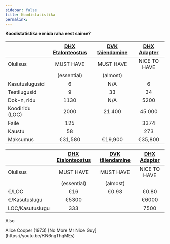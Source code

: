 ```yaml
---
sidebar: false
title: Koodistatistika
permalink: 
---
```


__Koodistatistika e mida raha eest saime?__

|    | [DHX Etalonteostus](https://github.com/e-gov/DHX-etalon) | [DVK täiendamine](https://github.com/e-gov/DVK) | [DHX Adapter](https://github.com/e-gov/DHX-adapter) |
|----------------|:-----------:|:----------:|:------------:|
| Olulisus       | MUST HAVE   | MUST HAVE  | NICE TO HAVE |
|                | (essential) | (almost) | |              |
| Kasutuslugusid | 6           | N/A        | 6            |
| Testilugusid   | 9           | 33         | 34           |
| Dok-n, ridu    | 1130        | N/A        | 5200         |
| Koodiridu (LOC)| 2000        | 21 400     | 45 000       |
| Faile          | 125         |            | 3374         |
| Kaustu         | 58          |            | 273          |
| Maksumus       | €31,580     | €19,900    | €35,800      |

<!-- p class='tags'>Supplementary Reading</p>
Glover, R (2003) [No More Mr Nice Guy](https://www.amazon.com/No-More-Mr-Nice-Guy/dp/0762415339). A Proven Plan For Getting What You Want in Love, Sex, And Life. -->

<!-- p><span id='L1' class="lyliti">Suhtarvud
 <i class='material-icons'>add_circle</i></span></p>

<div id='lylitatavL1' -->

|    | [DHX Etalonteostus](https://github.com/e-gov/DHX-etalon) | [DVK täiendamine](https://github.com/e-gov/DVK) | [DHX Adapter](https://github.com/e-gov/DHX-adapter) |
|----------------|:-----------:|:----------:|:------------:|
| Olulisus       | MUST HAVE   | MUST HAVE  | NICE TO HAVE |
|                | (essential) | (almost) | |              |
| €/LOC          | €16         | €0.93      | €0.80        |
| €/Kasutuslugu  | €5300       |            | €6000        |
| LOC/Kasutuslugu| 333         |            | 7500         |

<p class='tags'>Also</p>
Alice Cooper (1973) [No More Mr Nice Guy](https://youtu.be/KN6ngThqMEs) 

